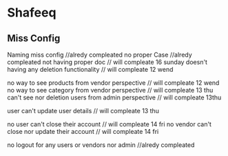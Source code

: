 # Shafeeq

## Miss Config
Naming miss config  //alredy compleated
no proper Case         //alredy compleated
not having proper doc     // will compleate 16 sunday
doesn't having any deletion functionality // will compleate 12 wend

no way to see products from vendor perspective // will compleate 12 wend
no way to see category from vendor perspective // will compleate 13 thu
can't see nor deletion users from admin perspective  // will compleate 13thu

user can't update user details // will compleate 13 thu

no user can't close their account  // will compleate 14 fri
no vendor can't close nor update their account // will compleate 14 fri

no logout for any users or vendors nor admin  //alredy compleated

